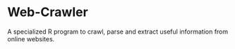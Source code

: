 # Web-Crawler
A specialized  R  program  to  crawl,  parse  and  extract  useful information  from  online  websites.  
